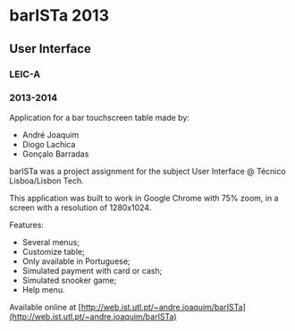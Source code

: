 barISTa 2013
===========

User Interface
-----------

### LEIC-A
### 2013-2014

Application for a bar touchscreen table made by:
- André Joaquim
- Diogo Lachica
- Gonçalo Barradas

barISTa was a project assignment for the subject User Interface @ Técnico Lisboa/Lisbon Tech.

This application was built to work in Google Chrome with 75% zoom, in a screen with a resolution of 1280x1024.

Features:
- Several menus;
- Customize table;
- Only available in Portuguese;
- Simulated payment with card or cash;
- Simulated snooker game;
- Help menu.

Available online at [http://web.ist.utl.pt/~andre.joaquim/barISTa](http://web.ist.utl.pt/~andre.joaquim/barISTa)
